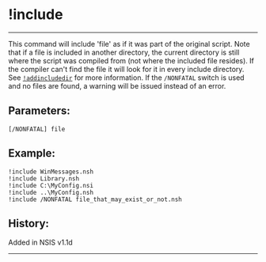 # !include

---

This command will include 'file' as if it was part of the original script. Note that if a file is included in another directory, the current directory is still where the script was compiled from (not where the included file resides). If the compiler can't find the file it will look for it in every include directory. See [`!addincludedir`][1] for more information. If the `/NONFATAL` switch is used and no files are found, a warning will be issued instead of an error.

## Parameters:

    [/NONFATAL] file

## Example:

	!include WinMessages.nsh
	!include Library.nsh
	!include C:\MyConfig.nsi
	!include ..\MyConfig.nsh
	!include /NONFATAL file_that_may_exist_or_not.nsh

## History:

Added in NSIS v1.1d

---

[1]: !addincludedir.markdown